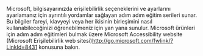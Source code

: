 <Token xmlns:xlink="http://www.w3.org/1999/xlink">Microsoft, bilgisayarınızda erişilebilirlik seçeneklerini ve ayarlarını ayarlamanız için ayrıntılı yordamlar sağlayan adım adım eğitim serileri sunar. Bu bilgiler fareyi, klavyeyi veya her ikisinin birleşimini nasıl kullanabileceğinizi öğrenebilmeniz için yan yana sunulur. Microsoft ürünleri için adım adım eğitimleri bulmak üzere <externalLink xmlns="http://ddue.schemas.microsoft.com/authoring/2003/5"><linkText>Microsoft Accessibility website (Microsoft Erişilebilirlik web sitesi)</linkText><linkUri>http://go.microsoft.com/fwlink/?LinkId=8431</linkUri></externalLink> konusuna bakın.</Token>

<!--HONumber=Jun16_HO4-->


